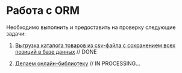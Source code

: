 # Работа с ORM

Необходимо выполнить и предоставить на проверку следующие задачи:

1. [Выгрузка каталога товаров из csv-файла с сохранением всех позиций в базе данных](./work_with_database) // DONE

2. [Делаем онлайн-библиотеку](./models_list_displaying) // IN PROCESSING...


